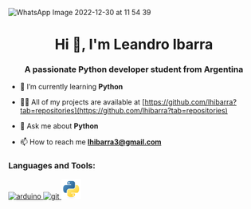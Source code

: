 ![WhatsApp Image 2022-12-30 at 11 54 39](https://user-images.githubusercontent.com/101154991/210139889-9b4844bc-59c9-4caf-8d21-316d111a093d.jpeg)
<h1 align="center">Hi 👋, I'm Leandro Ibarra</h1>
<h3 align="center">A passionate Python developer student from Argentina</h3>

- 🌱 I’m currently learning **Python**

- 👨‍💻 All of my projects are available at [https://github.com/lhibarra?tab=repositories](https://github.com/lhibarra?tab=repositories)

- 💬 Ask me about **Python**

- 📫 How to reach me **lhibarra3@gmail.com**


<p align="left">
</p>

<h3 align="left">Languages and Tools:</h3>
<p align="left"> <a href="https://www.arduino.cc/" target="_blank" rel="noreferrer"> <img src="https://cdn.worldvectorlogo.com/logos/arduino-1.svg" alt="arduino" width="40" height="40"/> </a> <a href="https://git-scm.com/" target="_blank" rel="noreferrer"> <img src="https://www.vectorlogo.zone/logos/git-scm/git-scm-icon.svg" alt="git" width="40" height="40"/> </a> <a href="https://www.python.org" target="_blank" rel="noreferrer"> <img src="https://raw.githubusercontent.com/devicons/devicon/master/icons/python/python-original.svg" alt="python" width="40" height="40"/> </a> </p>

